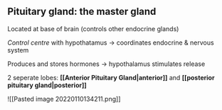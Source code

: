 ## Pituitary gland: the master gland

Located at base of brain (controls other endocrine glands)

*Control centre* with hypothatamus -> coordinates endocrine & nervous system

Produces and stores hormones -> hypothalamus stimulates release

2 seperate lobes: __[[Anterior Pituitary Gland|anterior]]__ and __[[posterior pituitary gland|posterior]]__

![[Pasted image 20220110134211.png]]